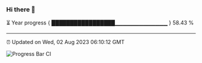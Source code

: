 ### Hi there 👋

⏳ Year progress { █████████████████▁▁▁▁▁▁▁▁▁▁▁▁▁ } 58.43 %

---

⏰ Updated on Wed, 02 Aug 2023 06:10:12 GMT

![Progress Bar CI](https://github.com/Shyam-Makwana/GitHub-Actions-Demo/workflows/Progress%20Bar%20CI/badge.svg)
